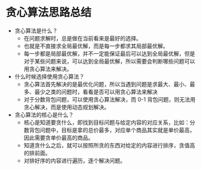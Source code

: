 # 贪心算法思路总结

- 贪心算法是什么？
    - 在问题求解时，总是做在当前看来是最好的选择。
    - 也就是不直接求全局最优解，而是每一步都求其局部最优解。
    - 每一步都是局部最优解，并不一定能保证最后可以达到全局最优解，但是对于某些问题来说，可以达到全局最优解，所以需要会判断哪些问题可以用贪心算法来解决。
- 什么时候选择使用贪心算法？
    - 贪心算法首先解决的是最优化问题，所以当遇到问题是求最大、最小、最多、最少之类的问题时，看看是否可以用贪心算法来解决
    - 对于分数背包问题，可以使用贪心算法解决，而 0-1 背包问题，则无法用贪心解决，而是使用动态规划解决。
- 贪心算法的核心是什么？
    - 核心是知道要贪什么，即找到目标问题与给定内容的对应关系，比如：分数背包问题中，目标是拿的总价最多，对应单个商品其实就是单价最高，因此需要贪单价最高的商品。
    - 知道贪什么之后，就可以按照所贪的东西对给定的内容进行排序，贪值高的排前面。
    - 对排好序的内容进行遍历，逐个解决问题。